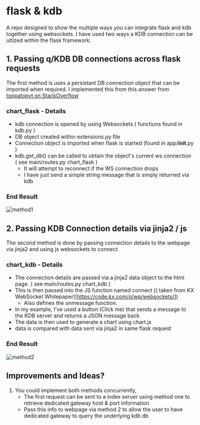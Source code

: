 # flask & kdb 

A repo designed to show the multiple ways you can integrate flask and kdb together using websockets. I have used two ways a KDB connection can be ultized within the flask framework.

## 1. Passing q/KDB DB connections across flask requests

The first method is uses a persistant DB connection object that can be imported when required. I implemented this from this answer from [toppatopvt on StackOverflow](https://stackoverflow.com/a/55537278)

### chart_flask - Details

* kdb connection is opened by using Websockets ( functions found in kdb.py )
* DB object created within extensions.py file
* Connection object is imported when flask is started (found in  app/__init__.py )
* kdb.get_db() can be called to obtain the object's current ws connection ( see main/routes.py chart_flask )
    * It will attempt to reconnect if the WS connection drops
    * I have just send a simple string message that is simply returned via kdb

### End Result

![method1](https://user-images.githubusercontent.com/32989131/76908370-69f5e480-68a0-11ea-8e42-ec459308bdd8.PNG)

## 2. Passing KDB Connection details via jinja2 / js

The second method is done by passing connection details to the webpage via jinja2 and using js websockets to connect.

### chart_kdb - Details

* The connection details are passed via a jinja2 data object to the html page. ( see main/routes.py chart_kdb )
* This is then passed into the JS function named connect (( taken from KX WebSocket Whitepaper)[https://code.kx.com/q/wp/websockets/]) 
    * Also defines the onmessage function.
* In my example, I've used a button (Click me) that sends a message to the KDB server and returns a JSON message back
* The data is then used to generate a chart using chart.js
* data is compared with data sent via jinja2 in same flask request

### End Result

![method2](https://user-images.githubusercontent.com/32989131/76908431-901b8480-68a0-11ea-89b3-19a26231fccb.PNG)

## Improvements and Ideas?

1. You could implement both methods concurrently, 
    * The first request can be sent to a index server using method one to retrieve dedicated gateway host & port information
    * Pass this info to webpage via method 2 to allow the user to have dedicated gateway to query the underlying kdb db


